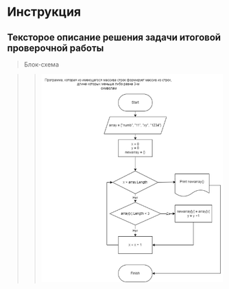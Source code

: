 # Инструкция

## Тексторое описание решения задачи итоговой проверочной работы

> Блок-схема

>> ![Блок-схема решения итоговой задачи](Block.png)